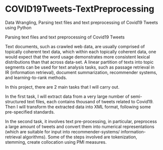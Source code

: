 # COVID19Tweets-TextPreprocessing
Data Wrangling, Parsing text files and text preprocessing of Covid19 Tweets using Python

Parsing text files and text preprocessing of Covid19 Tweets

Text documents, such as crawled web data, are usually comprised of topically coherent text data, which within each topically coherent data, one would expect that the word usage demonstrates more consistent lexical distributions than that across data-set. A linear partition of texts into topic segments can be used for text analysis tasks, such as passage retrieval in IR (information retrieval), document summarization, recommender systems, and learning-to-rank methods.

In this project, there are 2 main tasks that I will carry out.

In the first task, I will extract data from a very large number of semi-structured text files, each contains thousand of tweets related to Covid19. Then I will transform the extracted data into XML format, following some pre-specified standards.

In the second task, it involves text pre-processing, in particular, preprocess a large amount of tweets and convert them into numerical representations (which are suitable for input into recommender-systems/ information-retrieval algorithms). Some of the steps involved are tokenization, stemming, create collocation using PMI measures.

